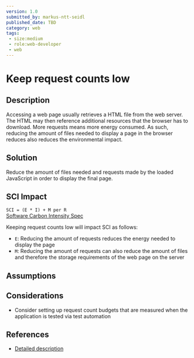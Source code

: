 ```yaml
---
version: 1.0
submitted_by: markus-ntt-seidl
published_date: TBD
category: web
tags: 
 - size:medium
 - role:web-developer
 - web
---
```


# Keep request counts low

## Description

Accessing a web page usually retrieves a HTML file from the web server. The HTML may then reference additional resources that the browser has to download. More requests means more energy consumed. As such, reducing the amount of files needed to display a page in the browser reduces also reduces the environmental impact.

## Solution

Reduce the amount of files needed and requests made by the loaded JavaScript in order to display the final page. 

## SCI Impact

`SCI = (E * I) + M per R`  
[Software Carbon Intensity Spec](https://grnsft.org/sci)

Keeping request counts low will impact SCI as follows:

- `E`: Reducing the amount of requests reduces the energy needed to display the page
- `M`: Reducing the amount of requests can also reduce the amount of files and therefore the storage requirements of the web page on the server


## Assumptions


## Considerations

- Consider setting up request count budgets that are measured when the application is tested via test automation


## References

- [Detailed description](https://web.dev/resource-summary/)
